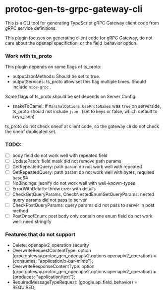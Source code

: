# protoc-gen-ts-grpc-gateway-cli

This is a CLI tool for generating TypeScript gRPC Gateway client code from gRPC service definitions.

This plugin focuses on generating client code for gRPC Gateway, do not care about the openapi specifiction, or the field_behavior option.

### Work with ts_proto

This plugin depends on some flags of ts_proto:

- outputJsonMethods: Should be set to true.
- outputServices: ts_proto allow set this flag multiple times. Should include `nice-grpc` .

Some flags of ts_proto should be set depends on Server Config:

- snakeToCamel: If `MarshalOptions.UseProtoNames` was `true` on serverside, ts_proto should not include `json` . (set to keys or false, which default to keys_json)

ts_proto do not check oneof at client code, so the gateway cli do not check the oneof duplicated set.

### TODO: 

- [ ] body field do not work well with repeated field
- [ ] UpdatePatch: field mask did not remove path params
- [ ] GetRepeatedQuery: path param do not work well with repeated
- [ ] GetRepeatedQuery: path param do not work well with bytes, required base64
- [ ] NoBindings: jsonify do not work well with well-known-types
- [ ] ErrorWithDetails: throw error with details
- [ ] CheckGetQueryParams, CheckNestedEnumGetQueryParams: nested query params did not pass to server
- [ ] CheckPostQueryParams: query params did not pass to server in post method
- [ ] PostOneofEnum: post body only contain one enum field do not work well: need stringify

### Features that do not support

- Delete: openapiv2_operation security
- OverwriteRequestContentType:     option (grpc.gateway.protoc_gen_openapiv2.options.openapiv2_operation) = {consumes: "application/x-bar-mime"};
- OverwriteResponseContentType:    option (grpc.gateway.protoc_gen_openapiv2.options.openapiv2_operation) = {produces: "application/text"};
- RequiredMessageTypeRequest:      (google.api.field_behavior) = REQUIRED;
